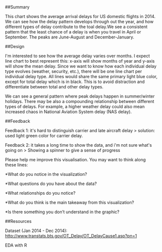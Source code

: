 ##Summary

This chart shows the average arrival delays for US domestic flights in 2014. We can see how the delay pattern develops through out the year, and how different types of delay contribute to the toal delay.We see a consistent pattern that the least chance of a delay is when you travel in April or September. The peaks are June-August and December-January. 

##Design

I'm interested to see how the average delay varies over months. I expect line chart to best represent this: x-axis will show months of year and y-axis will show the mean delay. Since we want to know how each individual delay type evolves (weather, security, etc.), there will be one line chart per individual delay type. All lines would share the same primary light blue color, except for total delay which is in black. This is to avoid distraction and differentiate between total and other delay types. 

We can see a general pattern where peak delays happen in summer/winter holidays. There may be also a compounding relationship between different types of delays. For example, a higher weather delay could also mean increased chaos in National Aviation System delay (NAS delay).


##Feedback

Feedback 1: 
it's hard to distinguish carrier and late aircraft delay > solution: used light green color for carrier delay. 

Feedback 2: 
it takes a long time to show the data, and i'm not sure what's going on > Showing a spinner to give a sense of progress


Please help me improve this visualisation. You may want to think along these lines:

*What do you notice in the visualization?

*What questions do you have about the data?

*What relationships do you notice?

*What do you think is the main takeaway from this visualization?

*Is there something you don’t understand in the graphic?


##Resources

Dataset (Jan 2014 - Dec 2014): http://www.transtats.bts.gov/OT_Delay/OT_DelayCause1.asp?pn=1

EDA with R

